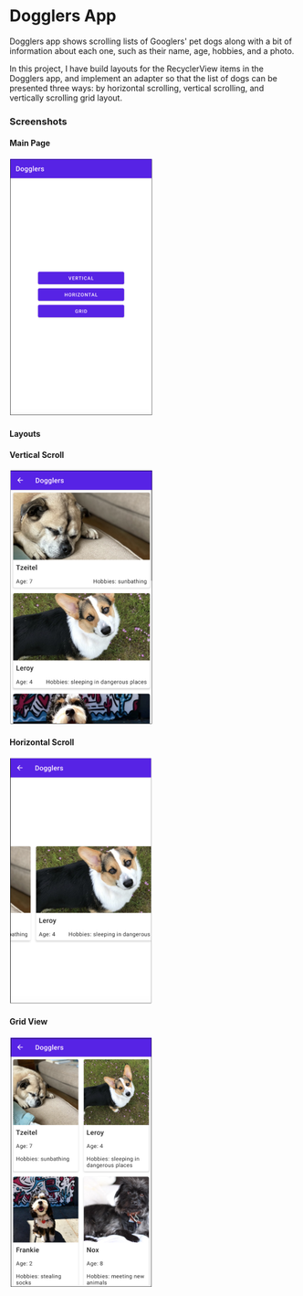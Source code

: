 Dogglers App
==================================
Dogglers app shows scrolling lists of Googlers' pet dogs along with a bit of information about each one, such as their name, age, hobbies, and a photo.

In this project, I have build layouts for the RecyclerView items in the Dogglers app, and implement an adapter so that the list of dogs can be presented three ways: by horizontal scrolling, vertical scrolling, and vertically scrolling grid layout.

<h3>Screenshots</h3>

<div class="row">
      <h4>Main Page</h4>
      <img src="/Screenshots/1.png" width="250" title="Main Page"> <br>
      <h4>Layouts </h4>
      <h4>Vertical Scroll</h4>
      <img src="/Screenshots/2.png" width="250" title="Vertical Scroll">
      <h4>Horizontal Scroll</h4>
      <img src="/Screenshots/3.png" width="250" title="Horizontal Scroll">
      <h4>Grid View</h4>
      <img src="/Screenshots/4.png" width="250" title="Grid View">
      
</div>
